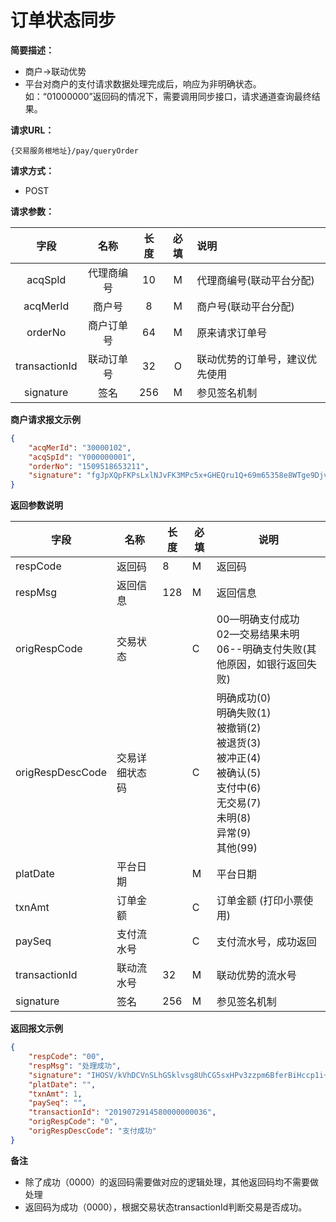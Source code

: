 # 订单状态同步

**简要描述：** 

- 商户->联动优势
- 平台对商户的支付请求数据处理完成后，响应为非明确状态。如：“01000000”返回码的情况下，需要调用同步接口，请求通道查询最终结果。

**请求URL：** 

`{交易服务根地址}/pay/queryOrder`

**请求方式：**

- POST 

**请求参数：** 

|	字段	 |	名称	  |	长度  	|	必填  	|	说明	  |
|:--------:|:--------:|:--------:|:--------:|:--------|
|	acqSpId	|	代理商编号	|	10	|	M	|	代理商编号(联动平台分配)	|
|	acqMerId	|	商户号	|	8	|	M	|	商户号(联动平台分配)	|
|	orderNo	|	商户订单号	|	64	|	M	|	原来请求订单号	  |
|	transactionId	|	联动订单号	|	32	|	O	|	联动优势的订单号，建议优先使用	|
|	signature	|	签名	|	256	|	M	|	参见签名机制	|

 **商户请求报文示例**

```json
{
	"acqMerId": "30000102",
	"acqSpId": "Y000000001",
	"orderNo": "1509518653211",
	"signature": "fgJpXQpFKPsLxlNJvFK3MPc5x+GHEQru1Q+69m65358e8WTge9Djv9qT6wkJOijPOESOZNaWM1mDCePA7WaeWwdR9CjjLTzf9gVKmFNcSehTbUl2JW8WSg09dPqkfbZq9SFrg6vGC5HHf/Z9YJF82gtVlzIt4SzwxGx//EzTyPM="
}
```

 **返回参数说明** 

|	字段	|	名称	|	长度	|	必填	|	说明	|
|--------|--------|--------|--------|--------|
|	respCode	|	返回码	|	8	|	M	|	返回码	|
|	respMsg	|	返回信息	|	128	|	M	|	返回信息	|
|	origRespCode	|	交易状态	|		|	C	| 00—明确支付成功 <br>02—交易结果未明 <br>06--明确支付失败(其他原因，如银行返回失败) |
|	origRespDescCode	|	交易详细状态码	|	|	C	| 明确成功(0) <br>明确失败(1) <br>被撤销(2)<br>被退货(3)<br>被冲正(4)<br>被确认(5)<br>支付中(6)<br>无交易(7)<br>未明(8)<br>异常(9)<br>其他(99)<br> |
|	platDate	|	平台日期	|		|	M	|	平台日期   |
|	txnAmt	|	订单金额	|		|	C	|	订单金额 (打印小票使用)	|
|	paySeq	|	支付流水号	|		|	C	|	支付流水号，成功返回	|
|	transactionId	|	联动流水号	|	32	|	M	|	联动优势的流水号|
|	signature	|	签名	|	256	|	M	|	参见签名机制	|

 **返回报文示例**

```json
{
    "respCode": "00",
    "respMsg": "处理成功",
    "signature": "IHOSV/kVhDCVnSLhGSklvsg8UhCG5sxHPv3zzpm6BferBiHccp1i+LHPe0OP2ZVoTrIVf39ihYTTNmAoezUpz6UwXcLD9/0rwt0UjsDSpM4K3diYnzQsLCp0g/Gde14TypB7gxyxLnC5EKDmPYecH+hIKctVTz1WlM+fbemItvw=",
    "platDate": "",
    "txnAmt": 1,
    "paySeq": "",
    "transactionId": "2019072914580000000036",
    "origRespCode": "0",
    "origRespDescCode": "支付成功"
}
```



**备注** 

- 除了成功（0000）的返回码需要做对应的逻辑处理，其他返回码均不需要做处理
- 返回码为成功（0000），根据交易状态transactionId判断交易是否成功。
